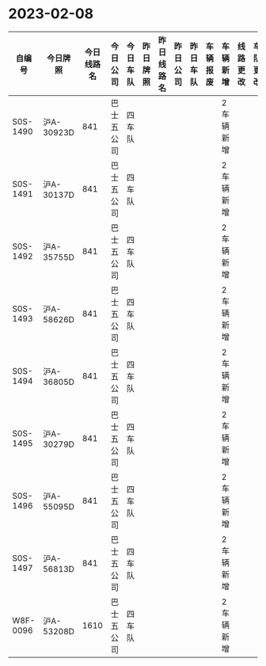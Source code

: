 # 2023-02-08
| 自编号      | 今日牌照      | 今日线路名 | 今日公司  | 今日车队 | 昨日牌照 | 昨日线路名 | 昨日公司 | 昨日车队 | 车辆报废 | 车辆新增  | 线路更改 | 车队更改 | 公司更改 | 牌照更改 |
|----------|-----------|-------|-------|------|------|-------|------|------|------|-------|------|------|------|------|
| S0S-1490 | 沪A-30923D | 841   | 巴士五公司 | 四车队  |      |       |      |      |      | 2车辆新增 |      |      |      |      |
| S0S-1491 | 沪A-30137D | 841   | 巴士五公司 | 四车队  |      |       |      |      |      | 2车辆新增 |      |      |      |      |
| S0S-1492 | 沪A-35755D | 841   | 巴士五公司 | 四车队  |      |       |      |      |      | 2车辆新增 |      |      |      |      |
| S0S-1493 | 沪A-58626D | 841   | 巴士五公司 | 四车队  |      |       |      |      |      | 2车辆新增 |      |      |      |      |
| S0S-1494 | 沪A-36805D | 841   | 巴士五公司 | 四车队  |      |       |      |      |      | 2车辆新增 |      |      |      |      |
| S0S-1495 | 沪A-30279D | 841   | 巴士五公司 | 四车队  |      |       |      |      |      | 2车辆新增 |      |      |      |      |
| S0S-1496 | 沪A-55095D | 841   | 巴士五公司 | 四车队  |      |       |      |      |      | 2车辆新增 |      |      |      |      |
| S0S-1497 | 沪A-56813D | 841   | 巴士五公司 | 四车队  |      |       |      |      |      | 2车辆新增 |      |      |      |      |
| W8F-0096 | 沪A-53208D | 1610  | 巴士五公司 | 四车队  |      |       |      |      |      | 2车辆新增 |
